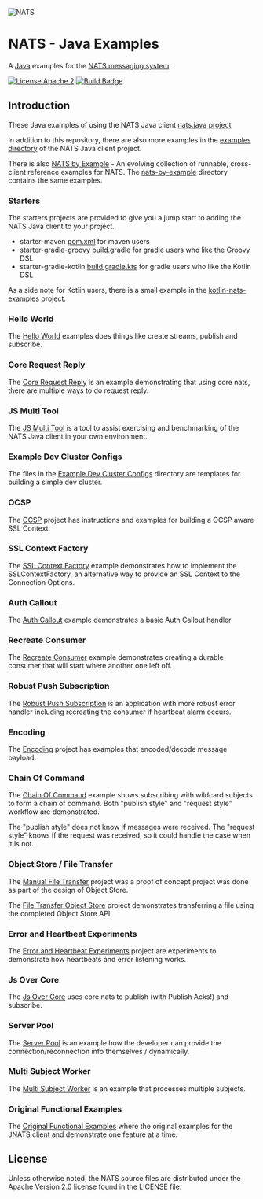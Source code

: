 ![NATS](images/large-logo.png)

# NATS - Java Examples

A [Java](http://java.com) examples for the [NATS messaging system](https://nats.io).

[![License Apache 2](https://img.shields.io/badge/License-Apache2-blue.svg)](https://www.apache.org/licenses/LICENSE-2.0)
[![Build Badge](https://github.com/nats-io/java-nats-examples/actions/workflows/build.yml/badge.svg)](https://github.com/nats-io/java-nats-examples/actions/workflows/build.yml)


## Introduction

These Java examples of using the NATS Java client [nats.java project](https://github.com/nats-io/nats.java)

In addition to this repository, there are also more examples in the [examples directory](https://github.com/nats-io/nats.java/tree/main/src/examples) of the NATS Java client project.

There is also [NATS by Example](https://natsbyexample.com) - An evolving collection of runnable, cross-client reference examples for NATS.
The [nats-by-example](nats-by-example/README.md) directory contains the same examples. 

### Starters

The starters projects are provided to give you a jump start to adding the NATS Java client to your project.

* starter-maven [pom.xml](starter-maven/pom.xml) for maven users
* starter-gradle-groovy [build.gradle](starter-gradle-groovy/build.gradle) for gradle users who like the Groovy DSL
* starter-gradle-kotlin [build.gradle.kts](starter-gradle-kotlin/build.gradle.kts) for gradle users who like the Kotlin DSL

As a side note for Kotlin users, there is a small example in the [kotlin-nats-examples](https://github.com/nats-io/kotlin-nats-examples) project.

### Hello World

The [Hello World](hello-world/README.md) examples does things like create streams, publish and subscribe.

### Core Request Reply
The [Core Request Reply](core-request-reply-patterns/README.md)
is an example demonstrating that using core nats, there are multiple ways to do request reply.

### JS Multi Tool

The [JS Multi Tool](js-multi-tool/README.md) is a tool to assist exercising and benchmarking of the NATS Java client in your own environment.

### Example Dev Cluster Configs

The files in the [Example Dev Cluster Configs](example-dev-cluster-configs/README.md) directory are templates for building a simple dev cluster.

### OCSP
The [OCSP](ocsp/README.md) project has instructions and examples for building a OCSP aware SSL Context.

### SSL Context Factory 
The [SSL Context Factory](ssl-context-factory/README.md) example demonstrates how to implement the SSLContextFactory,
an alternative way to provide an SSL Context to the Connection Options.

### Auth Callout

The [Auth Callout](auth-callout/README.md) example demonstrates a basic Auth Callout handler

### Recreate Consumer
The [Recreate Consumer](recreate-consumer/README.md) example demonstrates creating a durable consumer that will start where another one left off.

### Robust Push Subscription
The [Robust Push Subscription](robust-push-subscription/README.md) is an application with more robust error handler including recreating the consumer if heartbeat alarm occurs.

### Encoding 

The [Encoding](encoding/README.md) project has examples that encoded/decode message payload.

### Chain Of Command

The [Chain Of Command](chain-of-command/README.md) example shows subscribing with wildcard subjects to form a chain of command.
Both "publish style" and "request style" workflow are demonstrated. 

The "publish style" does not know if messages were received. 
The "request style" knows if the request was received, so it could handle the case when it is not.

### Object Store / File Transfer

The [Manual File Transfer](file-transfer-manual/README.md) project was a proof of concept project was done
as part of the design of Object Store. 

The [File Transfer Object Store](file-transfer-object-store/README.md) project demonstrates 
transferring a file using the completed Object Store API.

### Error and Heartbeat Experiments

The [Error and Heartbeat Experiments](error-and-heartbeat-experiments/README.md) project
are experiments to demonstrate how heartbeats and error listening works.

### Js Over Core
The [Js Over Core](js-over-core/README.md) uses core nats to publish (with Publish Acks!) and subscribe.

### Server Pool
The [Server Pool](server-pool/README.md) is an example how the developer can provide the connection/reconnection info themselves / dynamically.

### Multi Subject Worker
The [Multi Subject Worker](multi-subject-worker/README.md) is an example that processes multiple subjects.

### Original Functional Examples

The [Original Functional Examples](functional-examples/README.md) where the original examples
for the JNATS client and demonstrate one feature at a time.

## License

Unless otherwise noted, the NATS source files are distributed
under the Apache Version 2.0 license found in the LICENSE file.

